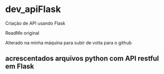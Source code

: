 # dev_apiFlask
Criação de API usando Flask

ReadMe original

Alterado na minha máquina para subir de volta para o github

## acrescentados arquivos python com API restful em Flask
